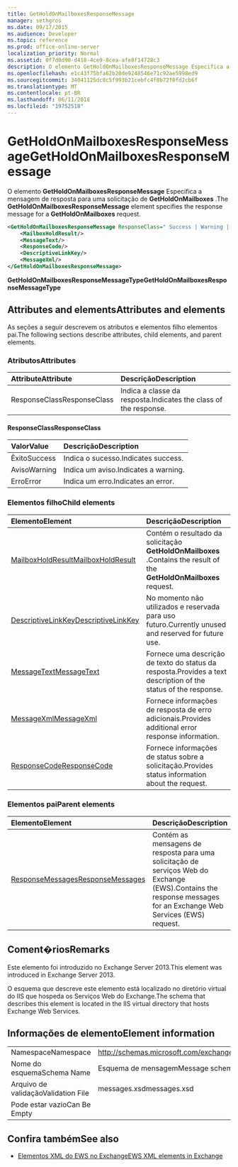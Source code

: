 ```yaml
---
title: GetHoldOnMailboxesResponseMessage
manager: sethgros
ms.date: 09/17/2015
ms.audience: Developer
ms.topic: reference
ms.prod: office-online-server
localization_priority: Normal
ms.assetid: 0f7d0d90-d418-4ce9-8cea-afe8f14728c3
description: O elemento GetHoldOnMailboxesResponseMessage Especifica a mensagem de resposta para uma solicitação de GetHoldOnMailboxes.
ms.openlocfilehash: e1c43f75bfa62b20de9248546e71c92ae5998ed9
ms.sourcegitcommit: 34041125dc8c5f993b21cebfc4f8b72f0fd2cb6f
ms.translationtype: MT
ms.contentlocale: pt-BR
ms.lasthandoff: 06/11/2018
ms.locfileid: "19752518"
---
```

# <a name="getholdonmailboxesresponsemessage"></a><span data-ttu-id="cfea6-103">GetHoldOnMailboxesResponseMessage</span><span class="sxs-lookup"><span data-stu-id="cfea6-103">GetHoldOnMailboxesResponseMessage</span></span>

<span data-ttu-id="cfea6-104">O elemento **GetHoldOnMailboxesResponseMessage** Especifica a mensagem de resposta para uma solicitação de **GetHoldOnMailboxes** .</span><span class="sxs-lookup"><span data-stu-id="cfea6-104">The **GetHoldOnMailboxesResponseMessage** element specifies the response message for a **GetHoldOnMailboxes** request.</span></span> 
  
```XML
<GetHoldOnMailboxesResponseMessage ResponseClass=" Success | Warning | Error ">
    <MailboxHoldResult/>
    <MessageText/>
    <ResponseCode/>
    <DescriptiveLinkKey/>
    <MessageXml/>
</GetHoldOnMailboxesResponseMessage>
```

 <span data-ttu-id="cfea6-105">**GetHoldOnMailboxesResponseMessageType**</span><span class="sxs-lookup"><span data-stu-id="cfea6-105">**GetHoldOnMailboxesResponseMessageType**</span></span>
## <a name="attributes-and-elements"></a><span data-ttu-id="cfea6-106">Attributes and elements</span><span class="sxs-lookup"><span data-stu-id="cfea6-106">Attributes and elements</span></span>

<span data-ttu-id="cfea6-107">As seções a seguir descrevem os atributos e elementos filho elementos pai.</span><span class="sxs-lookup"><span data-stu-id="cfea6-107">The following sections describe attributes, child elements, and parent elements.</span></span>
  
### <a name="attributes"></a><span data-ttu-id="cfea6-108">Atributos</span><span class="sxs-lookup"><span data-stu-id="cfea6-108">Attributes</span></span>

|<span data-ttu-id="cfea6-109">**Attribute**</span><span class="sxs-lookup"><span data-stu-id="cfea6-109">**Attribute**</span></span>|<span data-ttu-id="cfea6-110">**Descrição**</span><span class="sxs-lookup"><span data-stu-id="cfea6-110">**Description**</span></span>|
|:-----|:-----|
|<span data-ttu-id="cfea6-111">ResponseClass</span><span class="sxs-lookup"><span data-stu-id="cfea6-111">ResponseClass</span></span>  <br/> |<span data-ttu-id="cfea6-112">Indica a classe da resposta.</span><span class="sxs-lookup"><span data-stu-id="cfea6-112">Indicates the class of the response.</span></span>  <br/> |
   
#### <a name="responseclass"></a><span data-ttu-id="cfea6-113">ResponseClass</span><span class="sxs-lookup"><span data-stu-id="cfea6-113">ResponseClass</span></span>

|<span data-ttu-id="cfea6-114">**Valor**</span><span class="sxs-lookup"><span data-stu-id="cfea6-114">**Value**</span></span>|<span data-ttu-id="cfea6-115">**Descrição**</span><span class="sxs-lookup"><span data-stu-id="cfea6-115">**Description**</span></span>|
|:-----|:-----|
|<span data-ttu-id="cfea6-116">Êxito</span><span class="sxs-lookup"><span data-stu-id="cfea6-116">Success</span></span>  <br/> |<span data-ttu-id="cfea6-117">Indica o sucesso.</span><span class="sxs-lookup"><span data-stu-id="cfea6-117">Indicates success.</span></span>  <br/> |
|<span data-ttu-id="cfea6-118">Aviso</span><span class="sxs-lookup"><span data-stu-id="cfea6-118">Warning</span></span>  <br/> |<span data-ttu-id="cfea6-119">Indica um aviso.</span><span class="sxs-lookup"><span data-stu-id="cfea6-119">Indicates a warning.</span></span>  <br/> |
|<span data-ttu-id="cfea6-120">Erro</span><span class="sxs-lookup"><span data-stu-id="cfea6-120">Error</span></span>  <br/> |<span data-ttu-id="cfea6-121">Indica um erro.</span><span class="sxs-lookup"><span data-stu-id="cfea6-121">Indicates an error.</span></span>  <br/> |
   
### <a name="child-elements"></a><span data-ttu-id="cfea6-122">Elementos filho</span><span class="sxs-lookup"><span data-stu-id="cfea6-122">Child elements</span></span>

|<span data-ttu-id="cfea6-123">**Elemento**</span><span class="sxs-lookup"><span data-stu-id="cfea6-123">**Element**</span></span>|<span data-ttu-id="cfea6-124">**Descrição**</span><span class="sxs-lookup"><span data-stu-id="cfea6-124">**Description**</span></span>|
|:-----|:-----|
|[<span data-ttu-id="cfea6-125">MailboxHoldResult</span><span class="sxs-lookup"><span data-stu-id="cfea6-125">MailboxHoldResult</span></span>](mailboxholdresult.md) <br/> |<span data-ttu-id="cfea6-126">Contém o resultado da solicitação **GetHoldOnMailboxes** .</span><span class="sxs-lookup"><span data-stu-id="cfea6-126">Contains the result of the **GetHoldOnMailboxes** request.</span></span>  <br/> |
|[<span data-ttu-id="cfea6-127">DescriptiveLinkKey</span><span class="sxs-lookup"><span data-stu-id="cfea6-127">DescriptiveLinkKey</span></span>](descriptivelinkkey.md) <br/> |<span data-ttu-id="cfea6-128">No momento não utilizados e reservada para uso futuro.</span><span class="sxs-lookup"><span data-stu-id="cfea6-128">Currently unused and reserved for future use.</span></span>  <br/> |
|[<span data-ttu-id="cfea6-129">MessageText</span><span class="sxs-lookup"><span data-stu-id="cfea6-129">MessageText</span></span>](messagetext.md) <br/> |<span data-ttu-id="cfea6-130">Fornece uma descrição de texto do status da resposta.</span><span class="sxs-lookup"><span data-stu-id="cfea6-130">Provides a text description of the status of the response.</span></span>  <br/> |
|[<span data-ttu-id="cfea6-131">MessageXml</span><span class="sxs-lookup"><span data-stu-id="cfea6-131">MessageXml</span></span>](messagexml.md) <br/> |<span data-ttu-id="cfea6-132">Fornece informações de resposta de erro adicionais.</span><span class="sxs-lookup"><span data-stu-id="cfea6-132">Provides additional error response information.</span></span>  <br/> |
|[<span data-ttu-id="cfea6-133">ResponseCode</span><span class="sxs-lookup"><span data-stu-id="cfea6-133">ResponseCode</span></span>](responsecode.md) <br/> |<span data-ttu-id="cfea6-134">Fornece informações de status sobre a solicitação.</span><span class="sxs-lookup"><span data-stu-id="cfea6-134">Provides status information about the request.</span></span>  <br/> |
   
### <a name="parent-elements"></a><span data-ttu-id="cfea6-135">Elementos pai</span><span class="sxs-lookup"><span data-stu-id="cfea6-135">Parent elements</span></span>

|<span data-ttu-id="cfea6-136">**Elemento**</span><span class="sxs-lookup"><span data-stu-id="cfea6-136">**Element**</span></span>|<span data-ttu-id="cfea6-137">**Descrição**</span><span class="sxs-lookup"><span data-stu-id="cfea6-137">**Description**</span></span>|
|:-----|:-----|
|[<span data-ttu-id="cfea6-138">ResponseMessages</span><span class="sxs-lookup"><span data-stu-id="cfea6-138">ResponseMessages</span></span>](responsemessages.md) <br/> |<span data-ttu-id="cfea6-139">Contém as mensagens de resposta para uma solicitação de serviços Web do Exchange (EWS).</span><span class="sxs-lookup"><span data-stu-id="cfea6-139">Contains the response messages for an Exchange Web Services (EWS) request.</span></span>  <br/> |
   
## <a name="remarks"></a><span data-ttu-id="cfea6-140">Coment�rios</span><span class="sxs-lookup"><span data-stu-id="cfea6-140">Remarks</span></span>

<span data-ttu-id="cfea6-141">Este elemento foi introduzido no Exchange Server 2013.</span><span class="sxs-lookup"><span data-stu-id="cfea6-141">This element was introduced in Exchange Server 2013.</span></span>
  
<span data-ttu-id="cfea6-142">O esquema que descreve este elemento está localizado no diretório virtual do IIS que hospeda os Serviços Web do Exchange.</span><span class="sxs-lookup"><span data-stu-id="cfea6-142">The schema that describes this element is located in the IIS virtual directory that hosts Exchange Web Services.</span></span>
  
## <a name="element-information"></a><span data-ttu-id="cfea6-143">Informações de elemento</span><span class="sxs-lookup"><span data-stu-id="cfea6-143">Element information</span></span>

|||
|:-----|:-----|
|<span data-ttu-id="cfea6-144">Namespace</span><span class="sxs-lookup"><span data-stu-id="cfea6-144">Namespace</span></span>  <br/> |http://schemas.microsoft.com/exchange/services/2006/messages  <br/> |
|<span data-ttu-id="cfea6-145">Nome do esquema</span><span class="sxs-lookup"><span data-stu-id="cfea6-145">Schema Name</span></span>  <br/> |<span data-ttu-id="cfea6-146">Esquema de mensagem</span><span class="sxs-lookup"><span data-stu-id="cfea6-146">Message schema</span></span>  <br/> |
|<span data-ttu-id="cfea6-147">Arquivo de validação</span><span class="sxs-lookup"><span data-stu-id="cfea6-147">Validation File</span></span>  <br/> |<span data-ttu-id="cfea6-148">messages.xsd</span><span class="sxs-lookup"><span data-stu-id="cfea6-148">messages.xsd</span></span>  <br/> |
|<span data-ttu-id="cfea6-149">Pode estar vazio</span><span class="sxs-lookup"><span data-stu-id="cfea6-149">Can Be Empty</span></span>  <br/> ||
   
## <a name="see-also"></a><span data-ttu-id="cfea6-150">Confira também</span><span class="sxs-lookup"><span data-stu-id="cfea6-150">See also</span></span>



- [<span data-ttu-id="cfea6-151">Elementos XML do EWS no Exchange</span><span class="sxs-lookup"><span data-stu-id="cfea6-151">EWS XML elements in Exchange</span></span>](ews-xml-elements-in-exchange.md)

